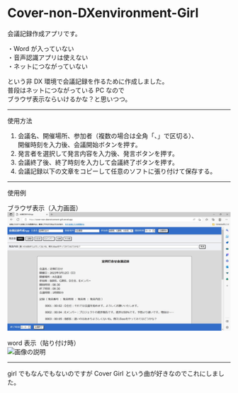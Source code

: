 # Cover-non-DXenvironment-Girl

会議記録作成アプリです。

・Word が入っていない  
・音声認識アプリは使えない  
・ネットにつながっていない

という非 DX 環境で会議記録を作るために作成しました。  
普段はネットにつながっている PC なので  
ブラウザ表示ならいけるかな？と思いつつ。

---

使用方法

1. 会議名、開催場所、参加者（複数の場合は全角「、」で区切る）、  
   開催時刻を入力後、会議開始ボタンを押す。
2. 発言者を選択して発言内容を入力後、発言ボタンを押す。
3. 会議終了後、終了時刻を入力して会議終了ボタンを押す。
4. 会議記録以下の文章をコピーして任意のソフトに張り付けて保存する。

---

使用例

ブラウザ表示（入力画面）  
![画像の説明](img/exampleBrowserIMG.jpg "example")

word 表示（貼り付け時）  
![画像の説明](img/exampleWordIMG.jpg"example")

---

girl でもなんでもないのですが
Cover Girl という曲が好きなのでこれにしました。
